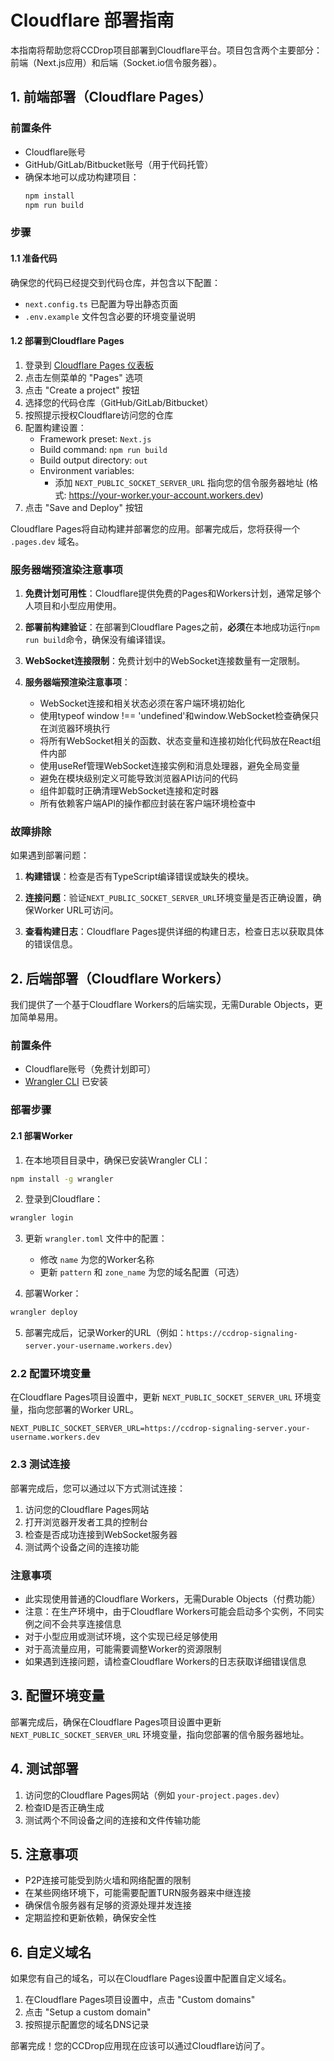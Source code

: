 # Cloudflare 部署指南

本指南将帮助您将CCDrop项目部署到Cloudflare平台。项目包含两个主要部分：前端（Next.js应用）和后端（Socket.io信令服务器）。

## 1. 前端部署（Cloudflare Pages）

### 前置条件
- Cloudflare账号
- GitHub/GitLab/Bitbucket账号（用于代码托管）
- 确保本地可以成功构建项目：
  ```bash
  npm install
  npm run build
  ```

### 步骤

#### 1.1 准备代码

确保您的代码已经提交到代码仓库，并包含以下配置：

- `next.config.ts` 已配置为导出静态页面
- `.env.example` 文件包含必要的环境变量说明

#### 1.2 部署到Cloudflare Pages

1. 登录到 [Cloudflare Pages 仪表板](https://dash.cloudflare.com/?to=/:account/pages)
2. 点击左侧菜单的 "Pages" 选项
3. 点击 "Create a project" 按钮
4. 选择您的代码仓库（GitHub/GitLab/Bitbucket）
5. 按照提示授权Cloudflare访问您的仓库
6. 配置构建设置：
   - Framework preset: `Next.js`
   - Build command: `npm run build`
   - Build output directory: `out`
   - Environment variables:
     - 添加 `NEXT_PUBLIC_SOCKET_SERVER_URL` 指向您的信令服务器地址 (格式: https://your-worker.your-account.workers.dev)
7. 点击 "Save and Deploy" 按钮

Cloudflare Pages将自动构建并部署您的应用。部署完成后，您将获得一个 `.pages.dev` 域名。

### 服务器端预渲染注意事项

1. **免费计划可用性**：Cloudflare提供免费的Pages和Workers计划，通常足够个人项目和小型应用使用。

2. **部署前构建验证**：在部署到Cloudflare Pages之前，**必须**在本地成功运行`npm run build`命令，确保没有编译错误。

3. **WebSocket连接限制**：免费计划中的WebSocket连接数量有一定限制。

4. **服务器端预渲染注意事项**：
   - WebSocket连接和相关状态必须在客户端环境初始化
   - 使用typeof window !== 'undefined'和window.WebSocket检查确保只在浏览器环境执行
   - 将所有WebSocket相关的函数、状态变量和连接初始化代码放在React组件内部
   - 使用useRef管理WebSocket连接实例和消息处理器，避免全局变量
   - 避免在模块级别定义可能导致浏览器API访问的代码
   - 组件卸载时正确清理WebSocket连接和定时器
   - 所有依赖客户端API的操作都应封装在客户端环境检查中

### 故障排除

如果遇到部署问题：

1. **构建错误**：检查是否有TypeScript编译错误或缺失的模块。

2. **连接问题**：验证`NEXT_PUBLIC_SOCKET_SERVER_URL`环境变量是否正确设置，确保Worker URL可访问。

3. **查看构建日志**：Cloudflare Pages提供详细的构建日志，检查日志以获取具体的错误信息。

## 2. 后端部署（Cloudflare Workers）

我们提供了一个基于Cloudflare Workers的后端实现，无需Durable Objects，更加简单易用。

### 前置条件
- Cloudflare账号（免费计划即可）
- [Wrangler CLI](https://developers.cloudflare.com/workers/wrangler/install-and-update/) 已安装

### 部署步骤

#### 2.1 部署Worker

1. 在本地项目目录中，确保已安装Wrangler CLI：

```bash
npm install -g wrangler
```

2. 登录到Cloudflare：

```bash
wrangler login
```

3. 更新 `wrangler.toml` 文件中的配置：
   - 修改 `name` 为您的Worker名称
   - 更新 `pattern` 和 `zone_name` 为您的域名配置（可选）

4. 部署Worker：

```bash
wrangler deploy
```

5. 部署完成后，记录Worker的URL（例如：`https://ccdrop-signaling-server.your-username.workers.dev`）

### 2.2 配置环境变量

在Cloudflare Pages项目设置中，更新 `NEXT_PUBLIC_SOCKET_SERVER_URL` 环境变量，指向您部署的Worker URL。

```
NEXT_PUBLIC_SOCKET_SERVER_URL=https://ccdrop-signaling-server.your-username.workers.dev
```

### 2.3 测试连接

部署完成后，您可以通过以下方式测试连接：

1. 访问您的Cloudflare Pages网站
2. 打开浏览器开发者工具的控制台
3. 检查是否成功连接到WebSocket服务器
4. 测试两个设备之间的连接功能

### 注意事项

- 此实现使用普通的Cloudflare Workers，无需Durable Objects（付费功能）
- 注意：在生产环境中，由于Cloudflare Workers可能会启动多个实例，不同实例之间不会共享连接信息
- 对于小型应用或测试环境，这个实现已经足够使用
- 对于高流量应用，可能需要调整Worker的资源限制
- 如果遇到连接问题，请检查Cloudflare Workers的日志获取详细错误信息

## 3. 配置环境变量

部署完成后，确保在Cloudflare Pages项目设置中更新 `NEXT_PUBLIC_SOCKET_SERVER_URL` 环境变量，指向您部署的信令服务器地址。

## 4. 测试部署

1. 访问您的Cloudflare Pages网站（例如 `your-project.pages.dev`）
2. 检查ID是否正确生成
3. 测试两个不同设备之间的连接和文件传输功能

## 5. 注意事项

- P2P连接可能受到防火墙和网络配置的限制
- 在某些网络环境下，可能需要配置TURN服务器来中继连接
- 确保信令服务器有足够的资源处理并发连接
- 定期监控和更新依赖，确保安全性

## 6. 自定义域名

如果您有自己的域名，可以在Cloudflare Pages设置中配置自定义域名。

1. 在Cloudflare Pages项目设置中，点击 "Custom domains"
2. 点击 "Setup a custom domain"
3. 按照提示配置您的域名DNS记录

部署完成！您的CCDrop应用现在应该可以通过Cloudflare访问了。